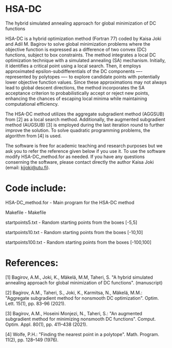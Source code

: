 # HSA-DC
The hybrid simulated annealing approach for global minimization of DC functions

HSA-DC is a hybrid optimization method (Fortran 77) coded by Kaisa Joki and Adil M. Bagirov to solve global minimization problems where the objective function is expressed as a difference of two convex (DC) functions, subject to box constraints. The method integrates a local DC optimization technique with a simulated annealing (SA) mechanism. Initially, it identifies a critical point using a local search. Then, it employs approximated epsilon-subdifferentials of the DC components —- represented by polytopes —- to explore candidate points with potentially lower objective function values. Since these approximations may not always lead to global descent directions, the method incorporates the SA acceptance criterion to probabilistically accept or reject new points, enhancing the chances of escaping local minima while maintaining computational efficiency.

The HSA-DC method utilizes the aggregate subgradient method (AGGSUB) from [2] as a local search method. Additionally, the augmented subgradient method (AUGSUB) [3] is employed during the last iteration round to further improve the solution. To solve quadratic programming problems, the algorithm from [4] is used.

The software is free for academic teaching and research purposes but we ask you to refer the reference given below if you use it. To use the software modify HSA-DC_method.for as needed. If you have any questions conserning the software, please contact directly the author Kaisa Joki (email: kjjoki@utu.fi).

# Code include:                                                                     
         
   HSA-DC_method.for    - Main program for the HSA-DC method           
                                                                                              
   Makefile             - Makefile       

   startpoints5.txt     - Random starting points from the boxes [-5,5]
   
   startpoints10.txt    - Random starting points from the boxes [-10,10]
   
   startpoints100.txt   - Random starting points from the boxes [-100,100]
   
   
# References:                                                                        
                                                                                              
[1] Bagirov, A.M., Joki, K., Mäkelä, M.M, Taheri, S. "A hybrid simulated annealing approach for global minimization of DC functions". (manuscript)

[2] Bagirov, A.M., Taheri, S., Joki, K., Karmitsa, N., Mäkelä, M.M.: "Aggregate subgradient method for nonsmooth DC optimization". Optim. Lett. 15(1), pp. 83–96 (2021).                                                   

[3] Bagirov, A.M., Hoseini Monjezi, N., Taheri, S.: "An augmented subgradient method for minimizing nonsmooth DC functions". Comput. Optim. Appl. 80(1), pp. 411–438 (2021).                                               

[4] Wolfe, P.H.: "Finding the nearest point in a polytope". Math. Program. 11(2), pp. 128–149 (1976). 
